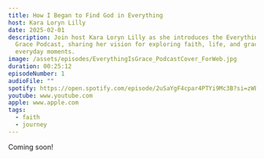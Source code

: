 ```yaml
---
title: How I Began to Find God in Everything
host: Kara Loryn Lilly
date: 2025-02-01
description: Join host Kara Loryn Lilly as she introduces the Everything is
  Grace Podcast, sharing her vision for exploring faith, life, and grace in
  everyday moments.
image: /assets/episodes/EverythingIsGrace_PodcastCover_ForWeb.jpg
duration: 00:25:12
episodeNumber: 1
audioFile: ""
spotify: https://open.spotify.com/episode/2uSaYgF4cpar4PTYi9Mc3B?si=zWEJQ3G7RhyENlD-sP2ULg
youtube: www.youtube.com
apple: www.apple.com
tags:
  - faith
  - journey
---
```

Coming soon!
